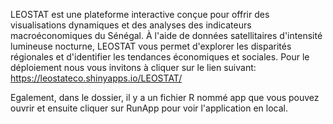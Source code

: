 LEOSTAT est une plateforme interactive conçue pour offrir des visualisations dynamiques et des analyses des indicateurs macroéconomiques du Sénégal. 
À l'aide de données satellitaires d'intensité lumineuse nocturne, LEOSTAT  vous permet d'explorer les disparités régionales et d'identifier les tendances économiques et sociales. Pour le déploiement nous vous invitons à cliquer sur le lien suivant: https://leostateco.shinyapps.io/LEOSTAT/

Egalement, dans le dossier, il y a un fichier R nommé app que vous pouvez ouvrir et ensuite cliquer sur RunApp pour voir l'application en local.
